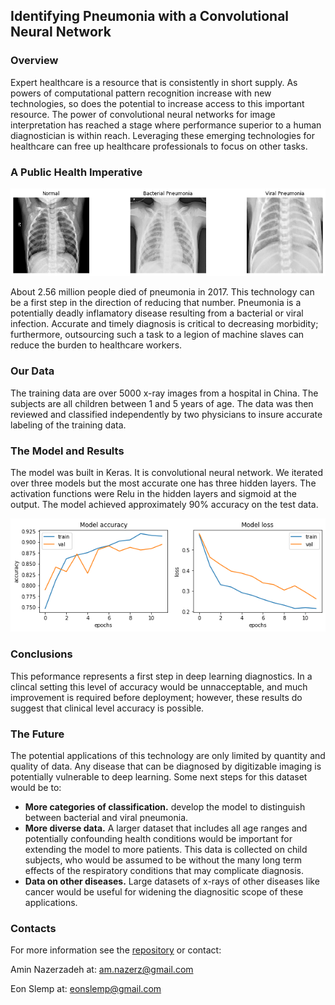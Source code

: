 ## Identifying Pneumonia with a Convolutional Neural Network

### Overview
Expert healthcare is a resource that is consistently in short supply.  As powers of computational pattern recognition increase with new technologies, so does the potential to increase access to this important resource.  The power of convolutional neural networks for image interpretation has reached a stage where performance superior to a human diagnostician is within reach.  Leveraging these emerging technologies for healthcare can free up healthcare professionals to focus on other tasks.  
  

### A Public Health Imperative

![Detecting Pneumonia](lungs.png)

About 2.56 million people died of pneumonia in 2017.  This technology can be a first step in the direction of reducing that number.  Pneumonia is a potentially deadly inflamatory disease resulting from a bacterial or viral infection.  Accurate and timely diagnosis is critical to decreasing morbidity; furthermore, outsourcing such a task to a legion of machine slaves can reduce the burden to healthcare workers.   

### Our Data

The training data are over 5000 x-ray images from a hospital in China.  The subjects are all children between 1 and 5 years of age.  The data was then reviewed and classified independently by two physicians to insure accurate labeling of the training data.

### The Model and Results

The model was built in Keras.  It is convolutional neural network.  We iterated over three models but the most accurate one has three hidden layers.  The activation functions were Relu in the hidden layers and sigmoid at the output.  The model achieved approximately 90% accuracy on the test data.  

![performance](performance.png)

### Conclusions

This peformance represents a first step in deep learning diagnostics.  In a clincal setting this level of accuracy would be unnacceptable, and much improvement is required before deployment; however, these results do suggest that clinical level accuracy is possible.  

### The Future

The potential applications of this technology are only limited by quantity and quality of data.  Any disease that can be diagnosed by digitizable imaging is potentially vulnerable to deep learning.  Some next steps for this dataset would be to:
-  **More categories of classification.** develop the model to distinguish between bacterial and viral pneumonia.  
-  **More diverse data.** A larger dataset that includes all age ranges and potentially confounding health conditions would be important for extending the model to more patients.  This data is collected on child subjects, who would be assumed to be without the many long term effects of the respiratory conditions that may complicate diagnosis.  
- **Data on other diseases.** Large datasets of x-rays of other diseases like cancer would be useful for widening the diagnositic scope of these applications.  

### Contacts
For more information see the [repository](https://github.com/AMiNo-13/Pneumonia-Detection-Using-CNN) or contact:  

Amin Nazerzadeh at:
am.nazerz@gmail.com  

Eon Slemp at:
eonslemp@gmail.com
